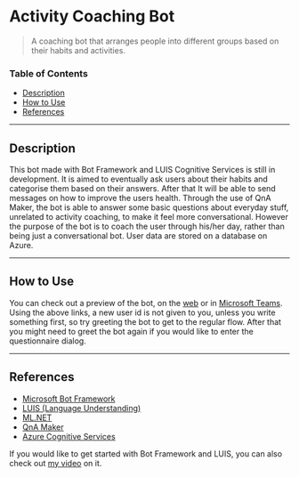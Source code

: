 # Activity Coaching Bot

> A coaching bot that arranges people into different groups based on their habits and activities.

### Table of Contents


- [Description](#description)
- [How to Use](#how-to-use)
- [References](#references)

---
## Description

This bot made with Bot Framework and LUIS Cognitive Services is still in development. It is aimed to eventually ask users about their habits and categorise them based on their answers. After that It will be able to send messages on how to improve the users health. Through the use of QnA Maker, the bot is able to answer some basic questions about everyday stuff, unrelated to activity coaching, to make it feel more conversational. However the purpose of the bot is to coach the user through his/her day, rather than being just a conversational bot. User data are stored on a database on Azure.

---
## How to Use

You can check out a preview of the bot, on the [web](https://webchat.botframework.com/embed/ActivityCoachingBot?s=egFHBQNAzoo.z61I-p52hBiAmY2ql9ttxZH4SVhtBQj2ZXgbitJOsoY) or in [Microsoft Teams](https://teams.microsoft.com/l/chat/0/0?users=28:c5fcabaa-6ef2-45c4-b35f-b29048cd044e). Using the above links, a new user id is not given to you, unless you write something first, so try greeting the bot to get to the regular flow. After that you might need to greet the bot again if you would like to enter the questionnaire dialog. 

---
## References

- [Microsoft Bot Framework](https://dev.botframework.com/)
- [LUIS (Language Understanding)](https://www.luis.ai/)
- [ML.NET](https://dotnet.microsoft.com/apps/machinelearning-ai/ml-dotnet)
- [QnA Maker](https://www.qnamaker.ai/)
- [Azure Cognitive Services](https://azure.microsoft.com/en-us/services/cognitive-services/)

If you would like to get started with Bot Framework and LUIS, you can also check out [my video](https://www.youtube.com/watch?v=da50ccvsGr4) on it.
